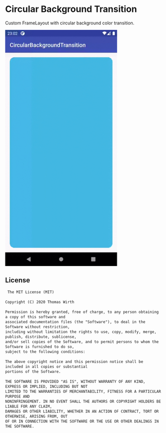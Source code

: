 # Circular Background Transition
Custom FrameLayout with circular background color transition.

[<img src="https://github.com/G00fY2/CircularBackgroundTransition/blob/master/media/device-2020-11-24-000228.gif?raw=true" width=360>](https://github.com/G00fY2/CircularBackgroundTransition/blob/master/media/device-2020-11-24-000228.gif?raw=true)

## License
     The MIT License (MIT)

    Copyright (C) 2020 Thomas Wirth

    Permission is hereby granted, free of charge, to any person obtaining a copy of this software and
    associated documentation files (the "Software"), to deal in the Software without restriction,
    including without limitation the rights to use, copy, modify, merge, publish, distribute, sublicense,
    and/or sell copies of the Software, and to permit persons to whom the Software is furnished to do so,
    subject to the following conditions:

    The above copyright notice and this permission notice shall be included in all copies or substantial
    portions of the Software.

    THE SOFTWARE IS PROVIDED "AS IS", WITHOUT WARRANTY OF ANY KIND, EXPRESS OR IMPLIED, INCLUDING BUT NOT
    LIMITED TO THE WARRANTIES OF MERCHANTABILITY, FITNESS FOR A PARTICULAR PURPOSE AND
    NONINFRINGEMENT. IN NO EVENT SHALL THE AUTHORS OR COPYRIGHT HOLDERS BE LIABLE FOR ANY CLAIM,
    DAMAGES OR OTHER LIABILITY, WHETHER IN AN ACTION OF CONTRACT, TORT OR OTHERWISE, ARISING FROM, OUT
    OF OR IN CONNECTION WITH THE SOFTWARE OR THE USE OR OTHER DEALINGS IN THE SOFTWARE.


